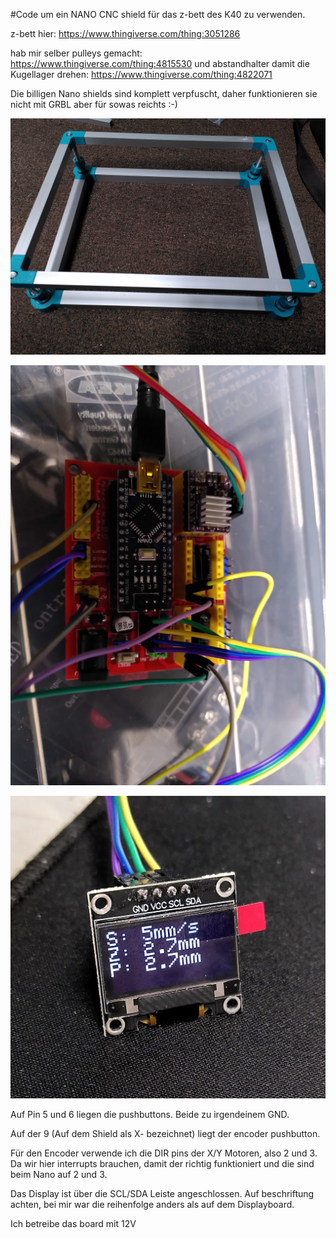 #Code um ein NANO CNC shield für das z-bett des K40 zu verwenden.


z-bett hier: https://www.thingiverse.com/thing:3051286

hab mir selber pulleys gemacht: https://www.thingiverse.com/thing:4815530
und abstandhalter damit die Kugellager drehen: https://www.thingiverse.com/thing:4822071

Die billigen Nano shields sind komplett verpfuscht, daher funktionieren sie nicht mit GRBL aber für sowas reichts :-)

![Aufbau](images/bett_montiert.jpg?raw=true "Montiert")

![Board](images/shield.jpg?raw=true "Shield")

![Display](images/oled.jpg?raw=true "Display")

Auf Pin 5 und 6 liegen die pushbuttons. 
Beide zu irgendeinem GND.

Auf der 9 (Auf dem Shield als X- bezeichnet) liegt der encoder pushbutton.

Für den Encoder verwende ich die DIR pins der X/Y Motoren, also 2 und 3. 
Da wir hier interrupts brauchen, damit der richtig funktioniert und die sind beim Nano auf 2 und 3.

Das Display ist über die SCL/SDA Leiste angeschlossen. Auf beschriftung achten, bei mir war die reihenfolge anders als auf dem Displayboard.

Ich betreibe das board mit 12V


